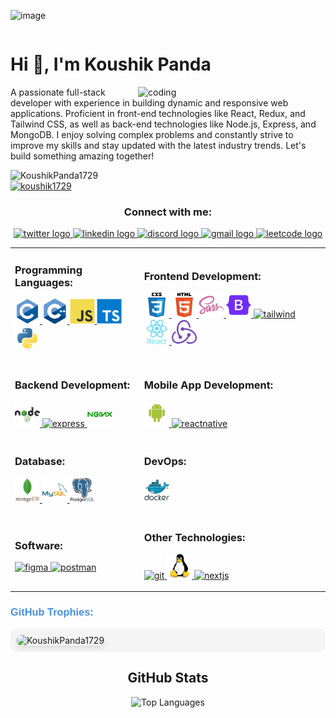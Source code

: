 ![image](https://github.com/KoushikPanda1729/KoushikPanda1729/assets/136024701/890c4a71-74ca-42eb-a755-89a09101e82c)


<div style="display: flex; justify-content: space-between; align-items: center;">

  <div>
    <h1>Hi 👋, I'm Koushik Panda</h1>
      <img align="right" alt="coding" width="300" src="https://user-images.githubusercontent.com/55389276/140866485-8fb1c876-9a8f-4d6a-98dc-08c4981eaf70.gif">
    <p>A passionate full-stack developer with experience in building dynamic and responsive web applications. Proficient in front-end technologies like React, Redux, and Tailwind CSS, as well as back-end technologies like Node.js, Express, and MongoDB. I enjoy solving complex problems and constantly strive to improve my skills and stay updated with the latest industry trends. Let's build something amazing together!</p>
  </div>
</div>








<div align="left">
  <img src="https://komarev.com/ghpvc/?username=KoushikPanda1729&label=Profile%20views&color=0e75b6&style=flat" alt="KoushikPanda1729" />
</div>

<div align="left">
  <a href="https://twitter.com/koushik1729" target="blank">
    <img src="https://img.shields.io/twitter/follow/koushik1729?logo=twitter&style=for-the-badge" alt="koushik1729" />
  </a>
</div>






<div align="center">

 <h3 align="center">Connect with me:</h3>
<p align="center">
  <a href="https://twitter.com/koushik1729" target="blank">
<img src="https://img.shields.io/static/v1?message=Twitter&logo=x&label=&color=1DA1F2&logoColor=white&labelColor=&style=for-the-badge" height="35" alt="twitter logo" />
  </a>
  <a href="https://linkedin.com/in/koushik-panda-10b734291" target="blank">
     <img src="https://img.shields.io/static/v1?message=LinkedIn&logo=linkedin&label=&color=0077B5&logoColor=white&labelColor=&style=for-the-badge" height="35" alt="linkedin logo"  />
  </a>
  <a href="https://discord.com/channels/@me" target="blank">
      <img src="https://img.shields.io/static/v1?message=Discord&logo=discord&label=&color=7289DA&logoColor=white&labelColor=&style=for-the-badge" height="35" alt="discord logo"  />
  </a>
<a href="mailto:programmer747767@gmail.com" target="blank">
  <img src="https://img.shields.io/static/v1?message=Gmail&logo=gmail&label=&color=D14836&logoColor=white&labelColor=&style=for-the-badge" height="35" alt="gmail logo"  />
  </a>
  <a href="https://leetcode.com/u/panda747767" target="blank">
    <img src="https://img.shields.io/static/v1?message=LeetCode&logo=leetcode&label=&color=FFA116&logoColor=white&labelColor=&style=for-the-badge" height="35" alt="leetcode logo" />
</a>

</p>

</div>

<table align="center">
  <tr>
    <td>
      <h3>Programming Languages:</h3>
      <p>
        <a href="https://www.cprogramming.com/" target="_blank" rel="noreferrer">
          <img src="https://raw.githubusercontent.com/devicons/devicon/master/icons/c/c-original.svg" alt="c" width="40" height="40"/>
        </a>
        <!-- Add other programming languages icons and links here -->
        <a href="https://www.w3schools.com/cpp/" target="_blank" rel="noreferrer">
          <img src="https://raw.githubusercontent.com/devicons/devicon/master/icons/cplusplus/cplusplus-original.svg" alt="cplusplus" width="40" height="40"/>
        </a>
        <a href="https://developer.mozilla.org/en-US/docs/Web/JavaScript" target="_blank" rel="noreferrer">
          <img src="https://raw.githubusercontent.com/devicons/devicon/master/icons/javascript/javascript-original.svg" alt="javascript" width="40" height="40"/>
        </a>
        <a href="https://www.typescriptlang.org/" target="_blank" rel="noreferrer">
          <img src="https://raw.githubusercontent.com/devicons/devicon/master/icons/typescript/typescript-original.svg" alt="typescript" width="40" height="40"/>
        </a>
        <a href="https://www.python.org" target="_blank" rel="noreferrer">
          <img src="https://raw.githubusercontent.com/devicons/devicon/master/icons/python/python-original.svg" alt="python" width="40" height="40"/>
        </a>
      </p>
    </td>
    <td>
      <h3>Frontend Development:</h3>
      <p>
        <a href="https://www.w3schools.com/css/" target="_blank" rel="noreferrer">
          <img src="https://raw.githubusercontent.com/devicons/devicon/master/icons/css3/css3-original-wordmark.svg" alt="css3" width="40" height="40"/>
        </a>
        <a href="https://www.w3.org/html/" target="_blank" rel="noreferrer">
          <img src="https://raw.githubusercontent.com/devicons/devicon/master/icons/html5/html5-original-wordmark.svg" alt="html5" width="40" height="40"/>
        </a>
        <a href="https://sass-lang.com" target="_blank" rel="noreferrer">
          <img src="https://raw.githubusercontent.com/devicons/devicon/master/icons/sass/sass-original.svg" alt="sass" width="40" height="40"/>
        </a>
        <a href="https://getbootstrap.com" target="_blank" rel="noreferrer">
          <img src="https://raw.githubusercontent.com/devicons/devicon/master/icons/bootstrap/bootstrap-plain.svg" alt="bootstrap" width="40" height="40"/>
        </a>
        <a href="https://tailwindcss.com/" target="_blank" rel="noreferrer">
          <img src="https://www.vectorlogo.zone/logos/tailwindcss/tailwindcss-icon.svg" alt="tailwind" width="40" height="40"/>
        </a>
        <a href="https://reactjs.org/" target="_blank" rel="noreferrer">
          <img src="https://raw.githubusercontent.com/devicons/devicon/master/icons/react/react-original-wordmark.svg" alt="react" width="40" height="40"/>
        </a>
        <a href="https://redux.js.org" target="_blank" rel="noreferrer">
          <img src="https://raw.githubusercontent.com/devicons/devicon/master/icons/redux/redux-original.svg" alt="redux" width="40" height="40"/>
        </a>
      </p>
    </td>
  </tr>
  <tr>
    <td>
      <h3>Backend Development:</h3>
      <p>
        <a href="https://nodejs.org" target="_blank" rel="noreferrer">
          <img src="https://raw.githubusercontent.com/devicons/devicon/master/icons/nodejs/nodejs-original-wordmark.svg" alt="nodejs" width="40" height="40"/>
        </a>
        <a href="https://expressjs.com" target="_blank" rel="noreferrer">
          <img src="https://external-content.duckduckgo.com/iu/?u=https%3A%2F%2Fvectorified.com%2Fimages%2Fexpress-js-icon-12.png&f=1&nofb=1" alt="express" width="40" height="40"/>
        </a>
        <a href="https://www.nginx.com" target="_blank" rel="noreferrer">
          <img src="https://raw.githubusercontent.com/devicons/devicon/master/icons/nginx/nginx-original.svg" alt="nginx" width="40" height="40"/>
        </a>
      </p>
    </td>
    <td>
      <h3>Mobile App Development:</h3>
      <p>
        <a href="https://developer.android.com" target="_blank" rel="noreferrer">
          <img src="https://raw.githubusercontent.com/devicons/devicon/master/icons/android/android-original-wordmark.svg" alt="android" width="40" height="40"/>
        </a>
        <a href="https://reactnative.dev/" target="_blank" rel="noreferrer">
          <img src="https://reactnative.dev/img/header_logo.svg" alt="reactnative" width="40" height="40"/>
        </a>
      </p>
    </td>
  </tr>
  <tr>
    <td>
      <h3>Database:</h3>
      <p>
        <a href="https://www.mongodb.com/" target="_blank" rel="noreferrer">
          <img src="https://raw.githubusercontent.com/devicons/devicon/master/icons/mongodb/mongodb-original-wordmark.svg" alt="mongodb" width="40" height="40"/>
        </a>
        <a href="https://www.mysql.com/" target="_blank" rel="noreferrer">
          <img src="https://raw.githubusercontent.com/devicons/devicon/master/icons/mysql/mysql-original-wordmark.svg" alt="mysql" width="40" height="40"/>
        </a>
        <a href="https://www.postgresql.org" target="_blank" rel="noreferrer">
          <img src="https://raw.githubusercontent.com/devicons/devicon/master/icons/postgresql/postgresql-original-wordmark.svg" alt="postgresql" width="40" height="40"/>
        </a>
      </p>
    </td>
    <td>
      <h3>DevOps:</h3>
      <p>
        <a href="https://www.docker.com/" target="_blank" rel="noreferrer">
          <img src="https://raw.githubusercontent.com/devicons/devicon/master/icons/docker/docker-original-wordmark.svg" alt="docker" width="40" height="40"/>
        </a>
      </p>
    </td>
  </tr>
  <tr>
    <td>
      <h3>Software:</h3>
      <p>
        <a href="https://www.figma.com/" target="_blank" rel="noreferrer">
          <img src="https://www.vectorlogo.zone/logos/figma/figma-icon.svg" alt="figma" width="40" height="40"/>
        </a>
        <a href="https://postman.com" target="_blank" rel="noreferrer">
          <img src="https://www.vectorlogo.zone/logos/getpostman/getpostman-icon.svg" alt="postman" width="40" height="40"/>
        </a>
      </p>
    </td>
    <td>
      <h3>Other Technologies:</h3>
      <p>
        <a href="https://git-scm.com/" target="_blank" rel="noreferrer">
          <img src="https://www.vectorlogo.zone/logos/git-scm/git-scm-icon.svg" alt="git" width="40" height="40"/>
        </a>
        <a href="https://www.linux.org/" target="_blank" rel="noreferrer">
          <img src="https://raw.githubusercontent.com/devicons/devicon/master/icons/linux/linux-original.svg" alt="linux" width="40" height="40"/>
        </a>
        <a href="https://nextjs.org/" target="_blank" rel="noreferrer">
          <img src="https://cdn.worldvectorlogo.com/logos/nextjs-2.svg" alt="nextjs" width="40" height="40"/>
        </a>
      </p>
    </td>
  </tr>
</table>



<h3 align="left" style="font-family: Arial, sans-serif; color: #4A90E2;">GitHub Trophies:</h3>
<p align="left" style="background-color: #f5f5f5; padding: 10px; border-radius: 8px;">
  <a href="https://github.com/ryo-ma/github-profile-trophy" style="text-decoration: none;">
    <img src="https://github-profile-trophy.vercel.app/?username=KoushikPanda1729&theme=gruvbox&margin-w=15&margin-h=15&column=7" alt="KoushikPanda1729" style="border-radius: 8px; box-shadow: 0 4px 8px rgba(0,0,0,0.1);" />
  </a>
</p>


<div align="center">
  <h2>GitHub Stats</h2>
  <div style="margin-bottom: 20px;">
    <img src="https://github-readme-stats.vercel.app/api/top-langs?username=KoushikPanda1729&show_icons=true&locale=en&layout=compact" alt="Top Languages" width="400"/>
  </div>
</div>



  <!-- <div style="display: flex; justify-content: space-around; align-items: center; margin-bottom: 20px;">
    <img src="https://github-readme-stats.vercel.app/api?username=KoushikPanda1729&show_icons=true&locale=en" alt="GitHub Stats" width="400" height="200"/>
    <img src="https://github-readme-streak-stats.herokuapp.com/?user=KoushikPanda1729&" alt="GitHub Streak" width="400" height="200" />
  </div> -->

